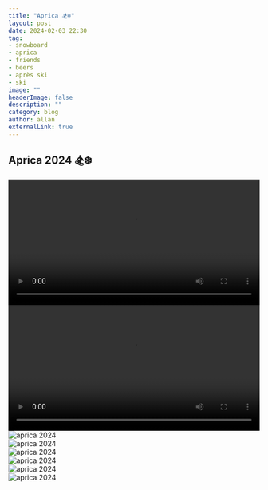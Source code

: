 ```yaml
---
title: "Aprica 🏂❄️"
layout: post
date: 2024-02-03 22:30
tag: 
- snowboard
- aprica
- friends
- beers
- après ski
- ski
image: ""
headerImage: false
description: ""
category: blog
author: allan
externalLink: true
---
```


## Aprica 2024 🏂❄️

<div>
    <video class="fullscreen fill" width="100%" autoplay loop controls >
    <source src="https://github.com/Allan-Nava/Allan-Nava.github.io/raw/master/assets/video/aprica.mp4" type="video/mp4">
    </video>

</div>

<div>
    <video class="fullscreen fill" width="100%" loop controls >
    <source src="https://github.com/Allan-Nava/Allan-Nava.github.io/raw/master/assets/video/aprica-1.mp4" type="video/mp4">
    </video>

</div>
<div>
    <img class="image" src="https://github.com/Allan-Nava/Allan-Nava.github.io/blob/master/assets/images/aprica-2024.jpg?raw=true" alt="aprica 2024" />

</div>

<div>
    <img class="image" src="https://github.com/Allan-Nava/Allan-Nava.github.io/blob/master/assets/images/aprica-1-2024.jpg?raw=true" alt="aprica 2024" />

</div>


<div>
    <img class="image" src="https://github.com/Allan-Nava/Allan-Nava.github.io/blob/master/assets/images/aprica-2-2024.jpg?raw=true" alt="aprica 2024" />

</div>


<div>
    <img class="image" src="https://github.com/Allan-Nava/Allan-Nava.github.io/blob/master/assets/images/aprica-3-2024.jpg?raw=true" alt="aprica 2024" />
</div>



<div>
    <img class="image" src="https://github.com/Allan-Nava/Allan-Nava.github.io/blob/master/assets/images/aprica-4-2024.jpg?raw=true" alt="aprica 2024" />

</div>

<div>
    <img class="image" src="https://github.com/Allan-Nava/Allan-Nava.github.io/blob/master/assets/images/aprica-5-2024.jpg?raw=true" alt="aprica 2024" />

</div>